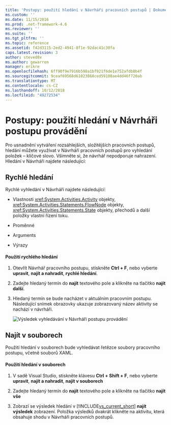```yaml
---
title: 'Postupy: použití hledání v Návrháři pracovních postupů | Dokumentace Microsoftu'
ms.custom: ''
ms.date: 11/15/2016
ms.prod: .net-framework-4.6
ms.reviewer: ''
ms.suite: ''
ms.tgt_pltfrm: ''
ms.topic: reference
ms.assetid: f42d3115-2ed2-4941-8f1e-92dac41c30fa
caps.latest.revision: 3
author: steved0x
ms.author: gewarren
manager: erikre
ms.openlocfilehash: 6ff90f9e7916b598a1bf921f6de1e752afdb8b4f
ms.sourcegitcommit: 9ceaf69568d61023868ced59108ae4dd46f720ab
ms.translationtype: MT
ms.contentlocale: cs-CZ
ms.lasthandoff: 10/12/2018
ms.locfileid: "49272534"
---
```

# <a name="how-to-use-search-in-the-workflow-designer"></a>Postupy: použití hledání v Návrháři postupu provádění
Pro usnadnění vytváření rozsáhlejších, složitějších pracovních postupů, hledání můžete využívat v Návrháři pracovních postupů pro vyhledání položek – klíčové slovo. Všimněte si, že návrhář nepodporuje nahrazení. Hledání v Návrháři najdete následující:  
  
## <a name="quick-find"></a>Rychlé hledání  
 Rychlé vyhledání v Návrháři najdete následující:  
  
-   Vlastnosti <xref:System.Activities.Activity> objekty, <xref:System.Activities.Statements.FlowNode> objekty, <xref:System.Activities.Statements.State> objekty, přechodů a další položky vlastní řízení toku.  
  
-   Proměnné  
  
-   Arguments  
  
-   Výrazy  
  
#### <a name="using-quick-find"></a>Použití rychlého hledání  
  
1.  Otevřít Návrhář pracovního postupu, stiskněte **Ctrl + F**, nebo vyberte **upravit**, **najít a nahradit**, **rychlé hledání**.  
  
2.  Zadejte hledaný termín do **najít** textového pole a klikněte na tlačítko **najít další**.  
  
3.  Hledaný termín se bude nacházet v aktuálním pracovním postupu. Následující snímek obrazovky ukazuje zobrazovaný název aktivity se nachází v návrháři.  
  
     ![Výsledek vyhledávání v Návrháři postupu provádění](../workflow-designer/media/designersearch.png "DesignerSearch")  
  
## <a name="find-in-files"></a>Najít v souborech  
 Použití hledání v souborech bude vyhledávat řetězce soubory pracovního postupu, včetně souborů XAML.  
  
#### <a name="using-find-in-files"></a>Použití hledání v souborech  
  
1.  V sadě Visual Studio, stiskněte klávesu **Ctrl + Shift + F**, nebo vyberte **upravit**, **najít a nahradit**, **najít v souborech**  
  
2.  Zadejte hledaný termín do **najít** textového pole a klikněte na tlačítko **najít vše**  
  
3.  Zobrazí se výsledek hledání v [!INCLUDE[vs_current_short](../includes/vs-current-short-md.md)] **najít výsledek** zobrazení. Položka výsledků dvakrát klikněte na aktivitu, která obsahuje shodu v Návrháři pracovních postupů.